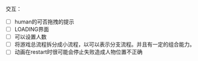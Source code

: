 交互：
- [ ] human的可否拖拽的提示
- [ ] LOADING界面
- [ ] 可以设置人数
- [ ] 将游戏总流程拆分成小流程，以可以表示分支流程。并且有一定的组合能力。
- [ ] 动画在restart时很可能会停止失败造成人物位置不正确
